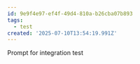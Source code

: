 ```yaml
---
id: 9e9f4e97-ef4f-49d4-810a-b26cba07b893
tags:
  - test
created: '2025-07-10T13:54:19.991Z'
---
```


Prompt for integration test
